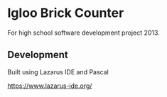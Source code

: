 # Igloo Brick Counter

For high school software development project 2013.

## Development

Built using Lazarus IDE and Pascal

<https://www.lazarus-ide.org/>